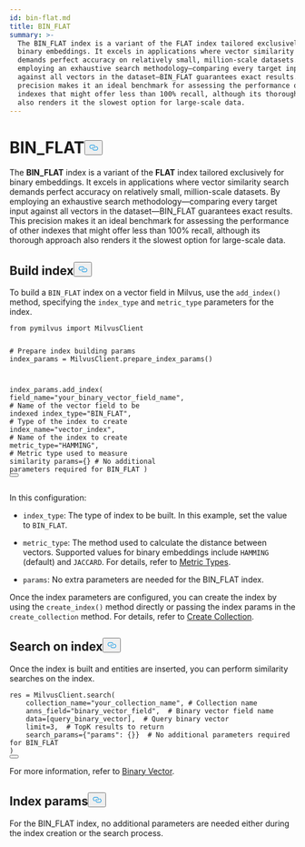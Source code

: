 ```yaml
---
id: bin-flat.md
title: BIN_FLAT
summary: >-
  The BIN_FLAT index is a variant of the FLAT index tailored exclusively for
  binary embeddings. It excels in applications where vector similarity search
  demands perfect accuracy on relatively small, million-scale datasets. By
  employing an exhaustive search methodology—comparing every target input
  against all vectors in the dataset—BIN_FLAT guarantees exact results. This
  precision makes it an ideal benchmark for assessing the performance of other
  indexes that might offer less than 100% recall, although its thorough approach
  also renders it the slowest option for large-scale data.
---
```

<h1 id="BINFLAT" class="common-anchor-header">BIN_FLAT<button data-href="#BINFLAT" class="anchor-icon" translate="no">
      <svg translate="no"
        aria-hidden="true"
        focusable="false"
        height="20"
        version="1.1"
        viewBox="0 0 16 16"
        width="16"
      >
        <path
          fill="#0092E4"
          fill-rule="evenodd"
          d="M4 9h1v1H4c-1.5 0-3-1.69-3-3.5S2.55 3 4 3h4c1.45 0 3 1.69 3 3.5 0 1.41-.91 2.72-2 3.25V8.59c.58-.45 1-1.27 1-2.09C10 5.22 8.98 4 8 4H4c-.98 0-2 1.22-2 2.5S3 9 4 9zm9-3h-1v1h1c1 0 2 1.22 2 2.5S13.98 12 13 12H9c-.98 0-2-1.22-2-2.5 0-.83.42-1.64 1-2.09V6.25c-1.09.53-2 1.84-2 3.25C6 11.31 7.55 13 9 13h4c1.45 0 3-1.69 3-3.5S14.5 6 13 6z"
        ></path>
      </svg>
    </button></h1><p>The <strong>BIN_FLAT</strong> index is a variant of the <strong>FLAT</strong> index tailored exclusively for binary embeddings. It excels in applications where vector similarity search demands perfect accuracy on relatively small, million-scale datasets. By employing an exhaustive search methodology—comparing every target input against all vectors in the dataset—BIN_FLAT guarantees exact results. This precision makes it an ideal benchmark for assessing the performance of other indexes that might offer less than 100% recall, although its thorough approach also renders it the slowest option for large-scale data.</p>
<h2 id="Build-index" class="common-anchor-header">Build index<button data-href="#Build-index" class="anchor-icon" translate="no">
      <svg translate="no"
        aria-hidden="true"
        focusable="false"
        height="20"
        version="1.1"
        viewBox="0 0 16 16"
        width="16"
      >
        <path
          fill="#0092E4"
          fill-rule="evenodd"
          d="M4 9h1v1H4c-1.5 0-3-1.69-3-3.5S2.55 3 4 3h4c1.45 0 3 1.69 3 3.5 0 1.41-.91 2.72-2 3.25V8.59c.58-.45 1-1.27 1-2.09C10 5.22 8.98 4 8 4H4c-.98 0-2 1.22-2 2.5S3 9 4 9zm9-3h-1v1h1c1 0 2 1.22 2 2.5S13.98 12 13 12H9c-.98 0-2-1.22-2-2.5 0-.83.42-1.64 1-2.09V6.25c-1.09.53-2 1.84-2 3.25C6 11.31 7.55 13 9 13h4c1.45 0 3-1.69 3-3.5S14.5 6 13 6z"
        ></path>
      </svg>
    </button></h2><p>To build a <code translate="no">BIN_FLAT</code> index on a vector field in Milvus, use the <code translate="no">add_index()</code> method, specifying the <code translate="no">index_type</code> and <code translate="no">metric_type</code> parameters for the index.</p>
<pre><code translate="no" class="language-python"><span class="hljs-keyword">from</span> pymilvus <span class="hljs-keyword">import</span> MilvusClient

<span class="hljs-comment"># Prepare index building params</span>
index_params = MilvusClient.prepare_index_params()

index_params.add_index(
    field_name=<span class="hljs-string">&quot;your_binary_vector_field_name&quot;</span>, <span class="hljs-comment"># Name of the vector field to be indexed</span>
    index_type=<span class="hljs-string">&quot;BIN_FLAT&quot;</span>, <span class="hljs-comment"># Type of the index to create</span>
    index_name=<span class="hljs-string">&quot;vector_index&quot;</span>, <span class="hljs-comment"># Name of the index to create</span>
    metric_type=<span class="hljs-string">&quot;HAMMING&quot;</span>, <span class="hljs-comment"># Metric type used to measure similarity</span>
    params={} <span class="hljs-comment"># No additional parameters required for BIN_FLAT</span>
)
<button class="copy-code-btn"></button></code></pre>
<p>In this configuration:</p>
<ul>
<li><p><code translate="no">index_type</code>: The type of index to be built. In this example, set the value to <code translate="no">BIN_FLAT</code>.</p></li>
<li><p><code translate="no">metric_type</code>: The method used to calculate the distance between vectors. Supported values for binary embeddings include <code translate="no">HAMMING</code> (default) and <code translate="no">JACCARD</code>. For details, refer to <a href="/docs/metric.md">Metric Types</a>.</p></li>
<li><p><code translate="no">params</code>: No extra parameters are needed for the BIN_FLAT index.</p></li>
</ul>
<p>Once the index parameters are configured, you can create the index by using the <code translate="no">create_index()</code> method directly or passing the index params in the <code translate="no">create_collection</code> method. For details, refer to <a href="/docs/create-collection.md">Create Collection</a>.</p>
<h2 id="Search-on-index" class="common-anchor-header">Search on index<button data-href="#Search-on-index" class="anchor-icon" translate="no">
      <svg translate="no"
        aria-hidden="true"
        focusable="false"
        height="20"
        version="1.1"
        viewBox="0 0 16 16"
        width="16"
      >
        <path
          fill="#0092E4"
          fill-rule="evenodd"
          d="M4 9h1v1H4c-1.5 0-3-1.69-3-3.5S2.55 3 4 3h4c1.45 0 3 1.69 3 3.5 0 1.41-.91 2.72-2 3.25V8.59c.58-.45 1-1.27 1-2.09C10 5.22 8.98 4 8 4H4c-.98 0-2 1.22-2 2.5S3 9 4 9zm9-3h-1v1h1c1 0 2 1.22 2 2.5S13.98 12 13 12H9c-.98 0-2-1.22-2-2.5 0-.83.42-1.64 1-2.09V6.25c-1.09.53-2 1.84-2 3.25C6 11.31 7.55 13 9 13h4c1.45 0 3-1.69 3-3.5S14.5 6 13 6z"
        ></path>
      </svg>
    </button></h2><p>Once the index is built and entities are inserted, you can perform similarity searches on the index.</p>
<pre><code translate="no" class="language-plaintext">res = MilvusClient.search(
    collection_name=&quot;your_collection_name&quot;, # Collection name
    anns_field=&quot;binary_vector_field&quot;,  # Binary vector field name
    data=[query_binary_vector],  # Query binary vector
    limit=3,  # TopK results to return
    search_params={&quot;params&quot;: {}}  # No additional parameters required for BIN_FLAT
)
<button class="copy-code-btn"></button></code></pre>
<p>For more information, refer to <a href="/docs/binary-vector.md">Binary Vector</a>.</p>
<h2 id="Index-params" class="common-anchor-header">Index params<button data-href="#Index-params" class="anchor-icon" translate="no">
      <svg translate="no"
        aria-hidden="true"
        focusable="false"
        height="20"
        version="1.1"
        viewBox="0 0 16 16"
        width="16"
      >
        <path
          fill="#0092E4"
          fill-rule="evenodd"
          d="M4 9h1v1H4c-1.5 0-3-1.69-3-3.5S2.55 3 4 3h4c1.45 0 3 1.69 3 3.5 0 1.41-.91 2.72-2 3.25V8.59c.58-.45 1-1.27 1-2.09C10 5.22 8.98 4 8 4H4c-.98 0-2 1.22-2 2.5S3 9 4 9zm9-3h-1v1h1c1 0 2 1.22 2 2.5S13.98 12 13 12H9c-.98 0-2-1.22-2-2.5 0-.83.42-1.64 1-2.09V6.25c-1.09.53-2 1.84-2 3.25C6 11.31 7.55 13 9 13h4c1.45 0 3-1.69 3-3.5S14.5 6 13 6z"
        ></path>
      </svg>
    </button></h2><p>For the BIN_FLAT index, no additional parameters are needed either during the index creation or the search process.</p>
